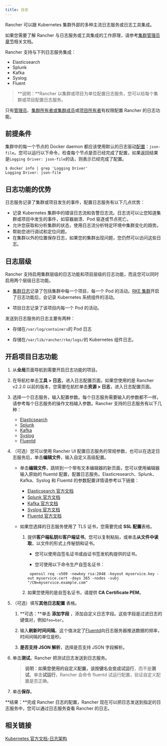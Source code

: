 ```yaml
---
title: 日志
---
```


Rancher 可以跟 Kubernetes 集群外部的多种主流日志服务或日志工具集成。

如果您需要了解 Rancher 与日志服务或工具集成的工作原理，请参考[集群管理员章节](/docs/cluster-admin/tools/logging/_index)相关文档。

Rancher 支持与下列日志服务集成：

- Elasticsearch
- Splunk
- Kafka
- Syslog
- Fluent

> **说明：**Rancher 以集群或项目为单位配置日志服务，您可以给每个集群或项目配置日志服务。

只有[管理员](/docs/admin-settings/rbac/global-permissions/_index)、[集群所有者或集群成员](/docs/admin-settings/rbac/cluster-project-roles/_index)或[项目所有者](/docs/admin-settings/rbac/cluster-project-roles/_index)有权限配置 Rancher 的日志功能。

## 前提条件

集群中的每一个节点的 Docker daemon 都应该使用默认的日志驱动[配置](https://docs.docker.com/config/containers/logging/configure/)：`json-file`。您可以运行以下命令，检查每个节点是否已经完成了配置，如果返回结果是`Logging Driver: json-file`的话，则表示已经完成了配置。

```
$ docker info | grep 'Logging Driver'
Logging Driver: json-file
```

## 日志功能的优势

日志服务记录了集群或项目发生的事件，配置日志服务有以下几点优势：

- 记录 Kubernetes 集群中的错误日志流和告警日志流。日志流可以让您知道集群或项目中发生的事件，如容器崩溃、Pod 驱逐或节点死亡。
- 允许您获取和分析集群的状态，使用日志流分析特定环境中集群变化的趋势。
- 帮助您进行调试和定位问题。
- 在集群以外的位置保存日志，如果您的集群出现问题，您仍然可以访问这些日志。

## 日志层级

Rancher 支持启用集群层级的日志功能和项目层级的日志功能，而且您可以同时启用两个层级日志功能。

- [集群日志](/docs/cluster-admin/tools/logging/_index)记录了包括集群中每一个项目，每一个 Pod 的活动。[RKE 集群](/docs/cluster-provisioning/rke-clusters/_index)开启了日志功能后，会记录 Kubernetes 系统组件的活动。

- 项目日志记录了该项目内每一个 Pod 的活动。

发送到日志服务的日志主要有两种：

- 存储在`/var/log/containers`的 Pod 日志

- 存储在`/var/lib/rancher/rke/logs/`的 Kubernetes 组件日志。

## 开启项目日志功能

1. 从**全局**页面导航到需要开启日志功能的项目。

1. 在导航栏单击**工具 > 日志**，进入日志配置页面。如果您使用的是 Rancher v2.2.0 以前的版本，您需要在航栏单击**资源 > 日志**，进入日志配置页面。
1. 选择一个日志服务，输入配置参数。每个日志服务需要输入的参数都不一样，请参考每个日志服务的操作文档输入参数。Rancher 支持的日志服务有以下几种：

   - [Elasticsearch](/docs/cluster-admin/tools/logging/elasticsearch/_index)
   - [Splunk](/docs/cluster-admin/tools/logging/splunk/_index)
   - [Kafka](/docs/cluster-admin/tools/logging/kafka/_index)
   - [Syslog](/docs/cluster-admin/tools/logging/syslog/_index)
   - [Fluentd](/docs/cluster-admin/tools/logging/fluentd/_index)

1. （可选）您可以使用 Rancher UI 配置日志服务的常规参数，也可以在选定日志服务后，单击**编辑文件**，输入自定义高级配置。

   - 单击**编辑文件**，跳转到一个带有文本编辑器的新页面，您可以使用编辑器输入原始的 fluentd 配置，配置日志服务。Elasticresearch、Splunk、Kafka、Syslog 和 Fluentd 的参数配置详情请参考以下链接：

     - [Elasticsearch 官方文档](https://github.com/uken/fluent-plugin-elasticsearch)
     - [Splunk 官方文档](https://github.com/fluent/fluent-plugin-splunk)
     - [Kafka 官方文档](https://github.com/fluent/fluent-plugin-kafka)
     - [Syslog 官方文档](https://github.com/dlackty/fluent-plugin-remote_syslog)
     - [Fluentd 官方文档](https://docs.fluentd.org/v1.0/articles/out_forward)

   - 如果您选择的日志服务使用了 TLS 证书，您需要完成 **SSL 配置**表格。

     1. 提供**客户端私钥**和**客户端证书**。您可以复制粘贴，或单击**从文件中读取**，以文件的形式上传秘钥和证书。

        - 您可以使用自签名证书或由证书签发机构提供的证书。

        - 您可使用以下命令生产自签名证书：

        ```
         openssl req -x509 -newkey rsa:2048 -keyout myservice.key -out myservice.cert -days 365 -nodes -subj "/CN=myservice.example.com"
        ```

     2. 如果您使用的是自签名证书，请提供 **CA Certificate PEM**。

1. （可选）填写**其他日志配置** 表格。

   1. **可选：**单击 **添加字段** ，添加自定义日志字段。这些字段是过滤日志的键值对，例如`foo=bar`。

   1. 输入**刷新时间间隔**。这个值决定了[Fluentd](https://www.fluentd.org/)向日志服务器推送数据的频率，时间间隔的单位是秒。

   1. **是否支持 JSON 解析**，选择是否支持 JSON 字段解析。

1. 单击**测试**。Rancher 把测试日志发送到日志服务。

   > **说明：**如果您使用的自定义配置，该按键名会变成**试运行**，而不是**测试**。单击**试运行**，Rancher 会命令 fluentd 试运行配置，验证自定义配置是否正确。

1. 单击**保存**。

**结果：**完成 Rancher 日志的配置，Rancher 现在可以把日志发送到指定的日志服务中，您可以通过日志服务查看 Rancher 的日志。

## 相关链接

[Kubernetes 官方文档-日志架构](https://kubernetes.io/docs/concepts/cluster-administration/logging/)
